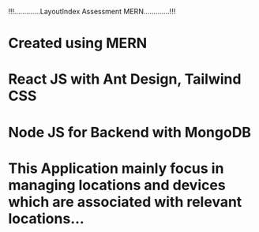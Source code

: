 !!!.............LayoutIndex Assessment MERN.............!!!
# Created using MERN
# React JS with Ant Design, Tailwind CSS
# Node JS for Backend with MongoDB

# This Application mainly focus in managing locations and devices which are associated with relevant locations...